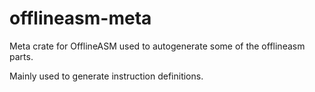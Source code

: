 # offlineasm-meta

Meta crate for OfflineASM used to autogenerate some of the offlineasm parts.

Mainly used to generate instruction definitions.